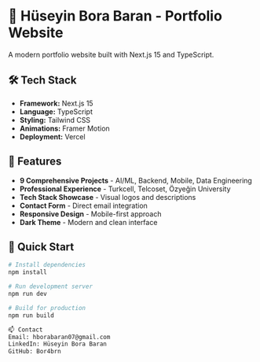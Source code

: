 # 🚀 Hüseyin Bora Baran - Portfolio Website

A modern portfolio website built with Next.js 15 and TypeScript.

## 🛠️ Tech Stack

- **Framework:** Next.js 15
- **Language:** TypeScript
- **Styling:** Tailwind CSS
- **Animations:** Framer Motion
- **Deployment:** Vercel

## 🎯 Features

- **9 Comprehensive Projects** - AI/ML, Backend, Mobile, Data Engineering
- **Professional Experience** - Turkcell, Telcoset, Özyeğin University
- **Tech Stack Showcase** - Visual logos and descriptions
- **Contact Form** - Direct email integration
- **Responsive Design** - Mobile-first approach
- **Dark Theme** - Modern and clean interface

## 🚀 Quick Start

```bash
# Install dependencies
npm install

# Run development server
npm run dev

# Build for production
npm run build

📫 Contact
Email: hborabaran07@gmail.com
LinkedIn: Hüseyin Bora Baran
GitHub: Bor4brn